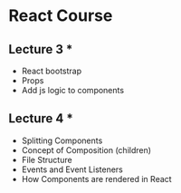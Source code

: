 # React Course

## Lecture 3 \*

- React bootstrap
- Props
- Add js logic to components

## Lecture 4 \*

- Splitting Components
- Concept of Composition (children)
- File Structure
- Events and Event Listeners
- How Components are rendered in React
